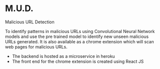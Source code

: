 # M.U.D.
Malicious URL Detection

To identify patterns in malicious URLs using Convolutional Neural Network models and use the pre trained model to identify new unseen malicious URLs generated. It is also available as a chrome extension which will scan web pages for malicious URLs.

- The backend is hosted as a microservice in heroku
- The front end for the chrome extension is created using React JS
